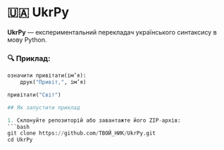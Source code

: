 # 🇺🇦 UkrPy

**UkrPy** — експериментальний перекладач українського синтаксису в мову Python.

### 🔍 Приклад:
```python
означити привітати(ім’я):
    друк("Привіт,", ім’я)

привітати("Світ")

## Як запустити приклад

1. Склонуйте репозиторій або завантажте його ZIP-архів:
```bash
git clone https://github.com/ТВОЙ_НИК/UkrPy.git
cd UkrPy
